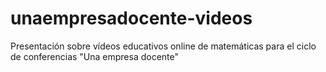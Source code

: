 # unaempresadocente-videos
Presentación sobre vídeos educativos online de matemáticas para el ciclo de conferencias "Una empresa docente"
